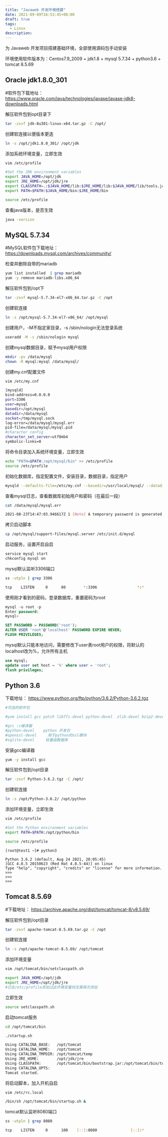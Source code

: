 ```yaml
---
title: "Javaweb 开发环境搭建"
date: 2021-09-09T16:53:45+08:00
draft: true
tags:
  - Linux
description: 
---
```

为 Javaweb 开发项目搭建基础环境，全部使用源码包手动安装

环境使用软件版本为：Centos7.9_2009 + jdk1.8 + mysql 5.7.34 + python3.6 + tomcat 8.5.69

## Oracle jdk1.8.0_301
#软件包下载地址： https://www.oracle.com/java/technologies/javase/javase-jdk8-downloads.html

解压软件包到opt目录下

```bash
tar -zxvf jdk-8u301-linux-x64.tar.gz -C /opt/
```

创建软连接以便版本更迭

```bash
ln -s /opt/jdk1.8.0_301/ /opt/jdk
```

添加系统环境变量，立即生效

```bash
vim /etc/profile
```

```bash
#Set the JDK environment variables
export JAVA_HOME=/opt/jdk
export JRE_HOME=/opt/jdk/jre
export CLASSPATH=.:$JAVA_HOME/lib:$JRE_HOME/lib:$JAVA_HOME/lib/tools.jar
export PATH=$PATH:$JAVA_HOME/bin:$JRE_HOME/bin
```
```bash
source /etc/profile
```

查看java版本，是否生效

```bash
java -version
```



## MySQL 5.7.34

#MySQL软件包下载地址： https://downloads.mysql.com/archives/community/

检查并删除自带的mariadb

```bash
yum list installed  | grep mariadb
yum -y remove mariadb-libs.x86_64
```

解压软件包到/opt下

```bash
tar -zxvf mysql-5.7.34-el7-x86_64.tar.gz -C /opt
```

创建软连接

```bash
ln -s /opt/mysql-5.7.34-el7-x86_64/ /opt/mysql
```

创建用户，-M不指定家目录，-s /sbin/nologin无法登录系统

```bash
useradd -M -s /sbin/nologin mysql
```

创建mysql数据目录，赋予mysql用户权限

```bash
mkdir -pv /data/mysql
chown -R mysql:mysql /data/mysql/
```

创建my.cnf配置文件

```bash
vim /etc/my.cnf
```

```bash
[mysqld]
bind-address=0.0.0.0
port=3306
user=mysql
basedir=/opt/mysql
datadir=/data/mysql
socket=/tmp/mysql.sock
log-error=/data/mysql/mysql.err
pid-file=/data/mysql/mysql.pid
#character config
character_set_server=utf8mb4
symbolic-links=0
```

将命令目录加入系统环境变量，立即生效

```bash
echo "PATH=$PATH:/opt/mysql/bin" >> /etc/profile
source /etc/profile
```

初始化数据库，指定配置文件，安装目录，数据目录，指定用户

```bash
mysqld --defaults-file=/etc/my.cnf --basedir=/usr/local/mysql/ --datadir=/data/mysql/ --user=mysql --initialize
```

查看mysql日志，查看数据库初始用户和密码（在最后一段）

```bash
cat /data/mysql/mysql.err

2021-08-23T14:47:03.946617Z 1 [Note] A temporary password is generated for root@localhost: R4LagOyP26%,
```

拷贝启动脚本

```bash
cp /opt/mysql/support-files/mysql.server /etc/init.d/mysql
```

启动服务，设置开启自启

```bash
service mysql start
chkconfig mysql on
```

mysql默认监听3306端口

```bash
ss -utpln | grep 3306

tcp    LISTEN     0      80        *:3306                  *:*                   users:(("mysqld",pid=3824,fd=20))
```

使用刚才看到的密码，登录数据库，重置密码为root

```sql
mysql -u root -p
Enter password:
mysql>
```

```sql
SET PASSWORD = PASSWORD('root');
ALTER USER 'root'@'localhost' PASSWORD EXPIRE NEVER;
FLUSH PRIVILEGES;
```

mysql默认只能本地访问，需要修改下user表root用户的权限，将默认的localhost改为%，允许所有主机

```sql
use mysql;
update user set host = '%' where user = 'root';
flush privileges;
```

## Python 3.6

下载地址： https://www.python.org/ftp/python/3.6.2/Python-3.6.2.tgz

```bash
#可选的软件包

#yum install gcc patch libffi-devel python-devel  zlib-devel bzip2-devel openssl-devel ncurses-devel sqlite-devel readline-devel tk-devel gdbm-devel db4-devel libpcap-devel xz-devel -y

#gcc :c编译器
#python-devel    python 开发包
#openssl-devel     用于python的ssl模块
#sqlite-devel     轻量级数据库
```

安装gcc编译器
```bash
yum -y install gcc
```

解压软件包到/opt目录
```bash
tar -zxvf Python-3.6.2.tgz -C /opt/
```
创建软连接
```bash
ln -s /opt/Python-3.6.2/ /opt/python
```

添加环境变量，立即生效
```bash
vim /etc/profile
```
```bash
#Set the Python environment variables
export PATH=$PATH:/opt/python/bin
```

```bash
source /etc/profile
```

```
[root@test1 ~]# python3

Python 3.6.2 (default, Aug 24 2021, 20:05:45)
[GCC 4.8.5 20150623 (Red Hat 4.8.5-44)] on linux
Type "help", "copyright", "credits" or "license" for more information.
>>>
>>>
>>>
```


## Tomcat 8.5.69

#下载地址： https://archive.apache.org/dist/tomcat/tomcat-8/v8.5.69/

解压软件包到/opt目录

```bash
tar -zxvf apache-tomcat-8.5.69.tar.gz -C /opt
```

创建软连接

```bash
ln -s /opt/apache-tomcat-8.5.69/ /opt/tomcat
```

添加环境变量

```bash
vim /opt/tomcat/bin/setclasspath.sh
```

```bash
export JAVA_HOME=/opt/jdk
export JRE_HOME=/opt/jdk/jre
#已在/etc/profile添加过此环境变量则无需再次添加
```

立即生效

```bash
source setclasspath.sh
```

启动tomcat服务

```bash
cd /opt/tomcat/bin
```

```bash
./startup.sh

Using CATALINA_BASE:   /opt/tomcat
Using CATALINA_HOME:   /opt/tomcat
Using CATALINA_TMPDIR: /opt/tomcat/temp
Using JRE_HOME:        /opt/jdk/jre
Using CLASSPATH:       /opt/tomcat/bin/bootstrap.jar:/opt/tomcat/bin/tomcat-juli.jar
Using CATALINA_OPTS:   
Tomcat started.
```
将启动脚本，加入开机自启
```bash
vim /etc/rc.local

/bin/sh /opt/tomcat/bin/startup.sh &
```

tomcat默认监听8080端口

```bash
ss -utpln | grep 8080

tcp    LISTEN     0      100    [::]:8080               [::]:*                   users:(("java",pid=17268,fd=55))
```

